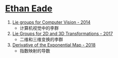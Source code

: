 # [Ethan Eade](https://ethaneade.com/)

01. [Lie groups for Computer Vision - 2014](https://ethaneade.com/lie_groups.pdf)
    + 计算机视觉中的李群
01. [Lie Groups for 2D and 3D Transformations - 2017](http://ethaneade.com/lie.pdf)
    + 二维和三维变换的李群
01. [Derivative of the Exponential Map - 2018](https://ethaneade.com/exp_diff.pdf)
    + 指数映射的导数
